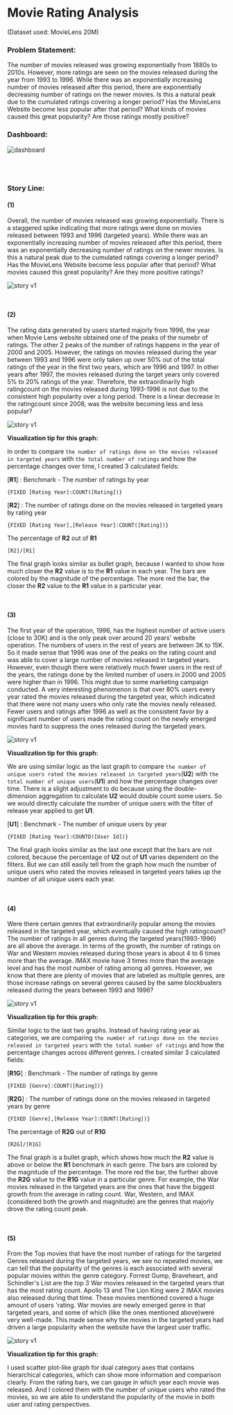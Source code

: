 # Movie Rating Analysis

(Dataset used: MovieLens 20M)

### Problem Statement:

The number of movies released was growing exponentially from 1880s to 2010s. However, more ratings are seen on the movies released during the year from 1993 to 1996. While there was an exponentially increasing number of movies released after this period, there are exponentially decreasing number of ratings on the newer movies. Is this a natural peak due to the cumulated ratings covering a longer period? Has the MovieLens Website become less popular after that period? What kinds of movies caused this great popularity? Are those ratings mostly positive?



### Dashboard:

![dashboard](https://github.com/Olliang/All-About-Movie-Data/blob/master/images/MovieLens_Dashboard%20v2-4.PNG)

<br>
<br>

### Story Line:

#### (1)

Overall, the number of movies released was growing exponentially. There is a staggered spike indicating that more ratings were done on movies released between 1993 and 1996 (targeted years). While there was an exponentially increasing number of movies released after this period, there was an exponentially decreasing number of ratings on the newer movies. Is this a natural peak due to the cumulated ratings covering a longer period? Has the MovieLens Website become less popular after that period? What movies caused this great popularity? Are they more positive ratings?

![story v1](https://github.com/Olliang/All-About-Movie-Data/blob/master/images/Movielens_Story%20v2p1.PNG)



<br>


#### (2)

The rating data generated by users started majorly from 1996, the year when Movie Lens website obtained one of the peaks of the numebr of ratings. The other 2 peaks of the number of ratings happens in the year of 2000 and 2005. However, the ratings on movies released during the year between 1993 and 1996 were only taken up over 50% out of the total ratings of the year in the first two years, which are 1996 and 1997. In other years after 1997, the movies released during the target years only covered  5% to 20% ratings of the year. Therefore, the extraordinarily high ratingcount on the movies released during 1993-1996 is not due to the consistent high popularity over a long period. There is a linear decrease in the ratingcount since 2008, was the website becoming less and less popular?



![story v1](https://github.com/Olliang/All-About-Movie-Data/blob/master/images/Movielens_Story%20v2p2.PNG)

**Visualization tip for this graph:**

In order to compare `the number of ratings done on the movies released in targeted years` with `the total number of ratings` and how the percentage changes over time, I created 3 calculated fields:

[**R1**] : Benchmark - The number of ratings by year 

```tableau
{FIXED [Rating Year]:COUNT([Rating])}
```

[**R2**] : The number of ratings done on the movies released in targeted years by rating year

```tableau
{FIXED [Rating Year],[Release Year]:COUNT([Rating])}
```

The percentage of **R2** out of **R1**

```tableau
[R2]/[R1]
```



The final graph looks similar as bullet graph, because I wanted to show how much closer the **R2** value is to the **R1** value in each year. The bars are colored by the magnitude of the percentage. The more red the bar, the closer the **R2** value to the **R1** value in a particular year.



<br>

#### (3)

The first year of the operation, 1996, has the highest number of active users (close to 30K) and is the only peak over around 20 years' website operation. The numbers of users in the rest of years are between 3K to 15K. So it made sense that 1996 was one of the peaks on the rating count and was able to cover a large number of movies released in targeted years. However, even though there were relatively much fewer users in the rest of the years, the ratings done by the limited number of users in 2000 and 2005 were higher than in 1996. This might due to some marketing campaign conducted. A very interesting phenomenon is that over 80% users every year rated the movies released during the targeted year, which indicated that there were not many users who only rate the movies newly released. Fewer users and ratings after 1996 as well as the consistent favor by a significant number of users made the rating count on the newly emerged movies hard to suppress the ones released during the targeted years.



![story v1](https://github.com/Olliang/All-About-Movie-Data/blob/master/images/Movielens_Story%20v2p3.PNG)

**Visualization tip for this graph:**

We are using similar logic as the last graph to compare `the number of unique users rated the movies released in targeted years`(**U2**) with `the total number of unique users`(**U1**) and how the percentage changes over time. There is a slight adjustment to do because using the double-dimension aggregation to calculate **U2** would double count some users. So we would directly calculate the number of unique users with the filter of release year applied to get **U1**.

[**U1**] : Benchmark - The number of unique users by year 

```tableau
{FIXED [Rating Year]:COUNTD([User Id])}
```



The final graph looks similar as the last one except that the bars are not colored, because the percentage of **U2** out of **U1** varies dependent on the filters. But we can still easily tell from the graph how much the number of unique users who rated the movies released in targeted years takes up the number of all unique users each year.

<br>

#### (4)

Were there certain genres that extraordinarily popular among the movies released in the targeted year, which eventually caused the high ratingcount? The number of ratings in all genres during the targeted years(1993-1996) are all above the average. In terms of the growth, the number of ratings on War and Western movies released during those years is about 4 to 6 times more than the average. IMAX movie have 3 times more than the average level and has the most number of rating among all genres. However, we know that there are plenty of movies that are labeled as multiple genres, are those increase ratings on several genres caused by the same blockbusters released during the years between 1993 and 1996?



![story v1](https://github.com/Olliang/All-About-Movie-Data/blob/master/images/Movielens_Story%20v3p4.PNG)

**Visualization tip for this graph:**

Similar logic to the last two graphs. Instead of having rating year as categories, we are comparing `the number of ratings done on the movies released in targeted years` with `the total number of ratings` and how the percentage changes across different genres. I created similar 3 calculated fields:

[**R1G**] : Benchmark - The number of ratings by genre

```tableau
{FIXED [Genre]:COUNT([Rating])}
```

[**R2G**] : The number of ratings done on the movies released in targeted years by genre

```tableau
{FIXED [Genre],[Release Year]:COUNT([Rating])}
```

The percentage of **R2G** out of **R1G**

```tableau
[R2G]/[R1G]
```



The final graph is a bullet graph, which shows how much the **R2** value is above or below the **R1** benchmark in each genre. The bars are colored by the magnitude of the percentage. The more red the bar, the further above the **R2G** value to the **R1G** value in a particular genre. For example, the War movies released in the targeted years are the ones that have the biggest growth from the average in rating count. War, Western, and IMAX (considered both the growth and magnitude) are the genres that majorly drove the rating count peak.

<br>

#### (5)

From the Top movies that have the most number of ratings for the targeted Genres released during the targeted years, we see no repeated movies, we can tell that the popularity of the genres is each associated with several popular movies within the genre category. Forrest Gump, Braveheart, and Schindler's List are the top 3 War movies released in the targeted years that has the most rating count. Apollo 13 and The Lion King were 2 IMAX movies also released during that time. These movies mentioned covered a huge amount of users 'rating. War movies are newly emerged genre in that targeted years, and some of which (like the ones mentioned above)were very well-made. This made sense why the movies in the targeted years had driven a large popularity when the website have the largest user traffic.



![story v1](https://github.com/Olliang/All-About-Movie-Data/blob/master/images/Movielens_Story%20v3p5.PNG)



**Visualization tip for this graph:**

I used scatter plot-like graph for dual category axes that contains hierarchical categories, which can show more information and comparison clearly. From the rating bars, we can gauge in which year each movie was released. And I colored them with the number of unique users who rated the movies, so we are able to understand the popularity of the movie in both user and rating perspectives.

